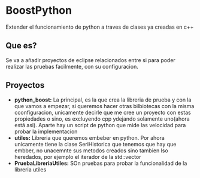 # BoostPython
Extender el funcionamiento de python a traves de clases ya creadas en c++

## Que es?
Se va a añadir proyectos de eclipse relacionados entre si para poder realizar las pruebas facilmente, con su configuracion.

## Proyectos
  - **python_boost:** La principal, es la que crea la libreria de prueba y con la que vamos a empezar, si queremos hacer otras bilbiotecas con la misma cconfiguracion, unicamente decirle que me cree un proyecto con estas propiedades o sino, es excluyendo cpp ydejando solamente uno(ahora está asi). Aparte hay un script de python que mide las velocidad para probar la implementacion
  -  **utiles:** Libreria que queremos embeber en python. Por ahora unicamente tiene la clase SeriHistorica que tenemos que hay que embber, no unacemnte sus metodos creados sino tambien lso heredados, por ejemplo el iterador de la std::vector
  -  **PruebaLibreriaUtiles:** SOn pruebas para probar la funcionalidad de la libreria utiles
 
